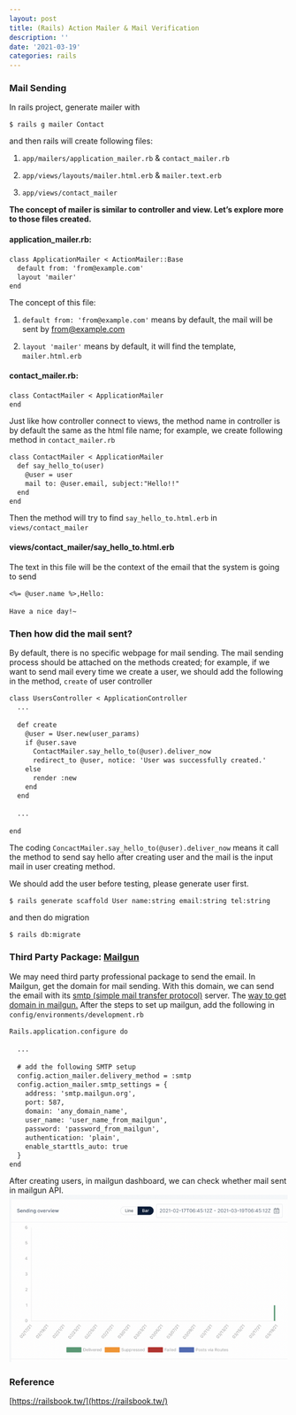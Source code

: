 ```yaml
---
layout: post
title: (Rails) Action Mailer & Mail Verification
description: ''
date: '2021-03-19'
categories: rails
---
```


### Mail Sending

In rails project, generate mailer with
```
$ rails g mailer Contact
```
and then rails will create following files:

1. `app/mailers/application_mailer.rb` & `contact_mailer.rb`

2. `app/views/layouts/mailer.html.erb` & `mailer.text.erb`

3. `app/views/contact_mailer`

**The concept of mailer is similar to controller and view. Let’s explore more to those files created.**

#### **application_mailer.rb:**
```
class ApplicationMailer < ActionMailer::Base  
  default from: 'from@example.com'
  layout 'mailer'  
end
```
The concept of this file:

1.  `default from: 'from@example.com'` means by default, the mail will be sent by from@example.com

2. `layout 'mailer'` means by default, it will find the template, `mailer.html.erb`

#### **contact_mailer.rb:**
```
class ContactMailer < ApplicationMailer  
end
```
Just like how controller connect to views, the method name in controller is by default the same as the html file name; for example, we create following method in `contact_mailer.rb`
```
class ContactMailer < ApplicationMailer  
  def say_hello_to(user)  
    @user = user  
    mail to: @user.email, subject:"Hello!!"  
  end  
end
```
Then the method will try to find `say_hello_to.html.erb` in `views/contact_mailer`

#### views/contact_mailer/say_hello_to.html.erb

The text in this file will be the context of the email that the system is going to send
```
<%= @user.name %>,Hello:

Have a nice day!~
```
### Then how did the mail sent?

By default, there is no specific webpage for mail sending. The mail sending process should be attached on the methods created; for example, if we want to send mail every time we create a user, we should add the following in the method, `create` of user controller
```
class UsersController < ApplicationController  
  ...

  def create  
    @user = User.new(user_params)  
    if @user.save  
      ContactMailer.say_hello_to(@user).deliver_now  
      redirect_to @user, notice: 'User was successfully created.'  
    else  
      render :new  
    end  
  end

  ...

end
```
The coding `ConcactMailer.say_hello_to(@user).deliver_now` means it call the method to send say hello after creating user and the mail is the input mail in user creating method.

We should add the user before testing, please generate user first.
```
$ rails generate scaffold User name:string email:string tel:string
```
and then do migration
```
$ rails db:migrate
```
### Third Party Package: [Mailgun](https://www.mailgun.com/)

We may need third party professional package to send the email. In Mailgun, get the domain for mail sending. With this domain, we can send the email with its [smtp (simple mail transfer protocol)](https://en.wikipedia.org/wiki/Simple_Mail_Transfer_Protocol) server. The [way to get domain in mailgun.](https://support.cloudways.com/configure-mailgun-smtp/) After the steps to set up mailgun, add the following in `config/environments/development.rb`
```
Rails.application.configure do  
    
  ...

  # add the following SMTP setup  
  config.action_mailer.delivery_method = :smtp  
  config.action_mailer.smtp_settings = {  
    address: 'smtp.mailgun.org',  
    port: 587,  
    domain: 'any_domain_name',  
    user_name: 'user_name_from_mailgun',  
    password: 'password_from_mailgun',  
    authentication: 'plain',  
    enable_starttls_auto: true  
  }  
end
```
After creating users, in mailgun dashboard, we can check whether mail sent in mailgun API.
<img src="/assets/img/1__tjoMode96kMVQdhLZlhYXA.png" alt="">

### Reference

[https://railsbook.tw/](https://railsbook.tw/)